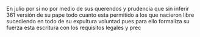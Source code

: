 En julio por si no por medio de sus querendos y prudencia que sin inferir 361 versión de su pape todo cuanto esta permitido a los que nacieron libre sucediendo en todo de su expultura voluntad pues para ello formaliza su fuerza esta escritura con los requisitos legales y prec